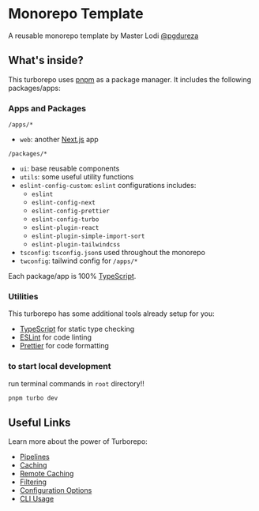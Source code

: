 # Monorepo Template

A reusable monorepo template by Master Lodi [@pgdureza](https://github.com/pgdureza)

## What's inside?

This turborepo uses [pnpm](https://pnpm.io) as a package manager. It includes the following packages/apps:

### Apps and Packages

`/apps/*`

- `web`: another [Next.js](https://nextjs.org/) app

`/packages/*`

- `ui`: base reusable components
- `utils`: some useful utility functions
- `eslint-config-custom`: `eslint` configurations includes:
  - `eslint`
  - `eslint-config-next`
  - `eslint-config-prettier`
  - `eslint-config-turbo`
  - `eslint-plugin-react`
  - `eslint-plugin-simple-import-sort`
  - `eslint-plugin-tailwindcss`
- `tsconfig`: `tsconfig.json`s used throughout the monorepo
- `twconfig`: tailwind config for `/apps/*`

Each package/app is 100% [TypeScript](https://www.typescriptlang.org/).

### Utilities

This turborepo has some additional tools already setup for you:

- [TypeScript](https://www.typescriptlang.org/) for static type checking
- [ESLint](https://eslint.org/) for code linting
- [Prettier](https://prettier.io) for code formatting

### to start local development

run terminal commands in `root` directory!!

```bash
pnpm turbo dev
```

## Useful Links

Learn more about the power of Turborepo:

- [Pipelines](https://turbo.build/repo/docs/core-concepts/monorepos/running-tasks)
- [Caching](https://turbo.build/repo/docs/core-concepts/caching)
- [Remote Caching](https://turbo.build/repo/docs/core-concepts/remote-caching)
- [Filtering](https://turbo.build/repo/docs/core-concepts/monorepos/filtering)
- [Configuration Options](https://turbo.build/repo/docs/reference/configuration)
- [CLI Usage](https://turbo.build/repo/docs/reference/command-line-reference)
